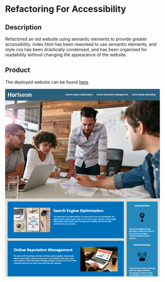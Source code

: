 # Refactoring For Accessibility

## Description

Refactored an old website using semantic elements to provide greater accessibility. index.html has been reworked to use semantic elements, and style.css has been drastically condensed, and has been organized for readability without changing the appearance of the website. 

## Product

The deployed website can be found [here](https://ljpeach.github.io/Refactoring-For-Accessibility/).

![Preview of Completed Website](./assets/images/preview.png)